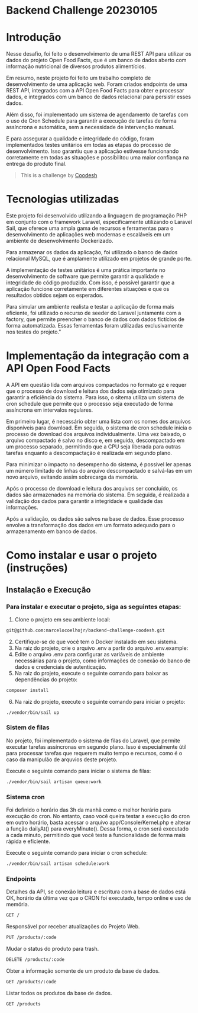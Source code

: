 # Backend Challenge 20230105

# Introdução

Nesse desafio, foi feito o desenvolvimento de uma REST API para utilizar os dados do projeto Open Food Facts, que é um banco de dados aberto com informação nutricional de diversos produtos alimentícios.

Em resumo, neste projeto foi feito um trabalho completo de desenvolvimento de uma aplicação web. Foram criados endpoints de uma REST API, integrados com a API Open Food Facts para obter e processar dados, e integrados com um banco de dados relacional para persistir esses dados.

Além disso, foi implementado um sistema de agendamento de tarefas com o uso de Cron Schedule para garantir a execução de tarefas de forma assíncrona e automática, sem a necessidade de intervenção manual.

E para assegurar a qualidade e integridade do código, foram implementados testes unitários em todas as etapas do processo de desenvolvimento. Isso garantiu que a aplicação estivesse funcionando corretamente em todas as situações e possibilitou uma maior confiança na entrega do produto final.

>  This is a challenge by [Coodesh](https://coodesh.com/)

# Tecnologias utilizadas
Este projeto foi desenvolvido utilizando a linguagem de programação PHP em conjunto com o framework Laravel, especificamente utilizando o Laravel Sail, que oferece uma ampla gama de recursos e ferramentas para o desenvolvimento de aplicações web modernas e escaláveis em um ambiente de desenvolvimento Dockerizado.

Para armazenar os dados da aplicação, foi utilizado o banco de dados relacional MySQL, que é amplamente utilizado em projetos de grande porte.

A implementação de testes unitários é uma prática importante no desenvolvimento de software que permite garantir a qualidade e integridade do código produzido. Com isso, é possível garantir que a aplicação funcione corretamente em diferentes situações e que os resultados obtidos sejam os esperados.

Para simular um ambiente realista e testar a aplicação de forma mais eficiente, foi utilizado o recurso de seeder do Laravel juntamente com a factory, que permite preencher o banco de dados com dados fictícios de forma automatizada. Essas ferramentas foram utilizadas exclusivamente nos testes do projeto."

# Implementação da integração com a API Open Food Facts
A API em questão lida com arquivos compactados no formato gz e requer que o processo de download e leitura dos dados seja otimizado para garantir a eficiência do sistema. Para isso, o sitema utiliza um sistema de cron schedule que permite que o processo seja executado de forma assíncrona em intervalos regulares.

Em primeiro lugar, é necessário obter uma lista com os nomes dos arquivos disponíveis para download. Em seguida, o sistema de cron schedule inicia o processo de download dos arquivos individualmente. Uma vez baixado, o arquivo compactado é salvo no disco e, em seguida, descompactado em um processo separado, permitindo que a CPU seja liberada para outras tarefas enquanto a descompactação é realizada em segundo plano.

Para minimizar o impacto no desempenho do sistema, é possível ler apenas um número limitado de linhas do arquivo descompactado e salvá-las em um novo arquivo, evitando assim sobrecarga da memória. 

Após o processo de download e leitura dos arquivos ser concluído, os dados são armazenados na memória do sistema. Em seguida, é realizada a validação dos dados para garantir a integridade e qualidade das informações.

Após a validação, os dados são salvos na base de dados. Esse processo envolve a transformação dos dados em um formato adequado para o armazenamento em banco de dados.

# Como instalar e usar o projeto (instruções)

## Instalação e Execução

### Para instalar e executar o projeto, siga as seguintes etapas:

1. Clone o projeto em seu ambiente local:
```bash
git@github.com:marcelocoelhojr/backend-challenge-coodesh.git
```
2. Certifique-se de que você tem o Docker instalado em seu sistema.
3. Na raiz do projeto, crie o arquivo .env a partir do arquivo .env.example:
4. Edite o arquivo .env para configurar as variáveis de ambiente necessárias para o projeto, como informações de conexão do banco de dados e credenciais de autenticação.
5. Na raiz do projeto, execute o seguinte comando para baixar as dependências do projeto:
```bash
composer install
```
6. Na raiz do projeto, execute o seguinte comando para iniciar o projeto:
```bash
./vendor/bin/sail up
```
### Sistem de filas
No projeto, foi implementado o sistema de filas do Laravel, que permite executar tarefas assíncronas em segundo plano. Isso é especialmente útil para processar tarefas que requerem muito tempo e recursos, como é o caso da manipulão de arquvios deste projeto.

Execute o seguinte comando para iniciar o sistema de filas:
```bash
./vendor/bin/sail artisan queue:work
```

### Sistema cron
Foi definido o horário das 3h da manhã como o melhor horário para execução do cron. No entanto, caso você queira testar a execução do cron em outro horário, basta acessar o arquivo app/Console/Kernel.php e alterar a função dailyAt() para everyMinute(). Dessa forma, o cron será executado a cada minuto, permitindo que você teste a funcionalidade de forma mais rápida e eficiente.

Execute o seguinte comando para iniciar o cron schedule:
```bash
./vendor/bin/sail artisan schedule:work
```

### Endpoints
Detalhes da API, se conexão leitura e escritura com a base de dados está OK, horário da última vez que o CRON foi executado, tempo online e uso de memória.
```bash
GET /
```
Responsável por receber atualizações do Projeto Web.
```bash
PUT /products/:code 
```
Mudar o status do produto para trash.
```bash
DELETE /products/:code
```
Obter a informação somente de um produto da base de dados.
```bash
GET /products/:code
```
Listar todos os produtos da base de dados.
```bash
GET /products
```